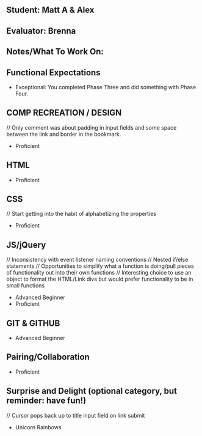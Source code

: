 ## Student: Matt A & Alex
## Evaluator: Brenna
## Notes/What To Work On: 

## Functional Expectations
* Exceptional: You completed Phase Three and did something with Phase Four.


## COMP RECREATION / DESIGN
// Only comment was about padding in input fields and some space between the link and border in the bookmark.

* Proficient  


## HTML
* Proficient  


## CSS
// Start getting into the habit of alphabetizing the properties

* Proficient  


## JS/jQuery
// Inconsistency with event listener naming conventions
// Nested if/else statements
// Opportunities to simplify what a function is doing/pull pieces of functionality out into their own functions
// Interesting choice to use an object to format the HTML/Link divs but would prefer functionality to be in small functions

* Advanced Beginner  
* Proficient  

## GIT & GITHUB

* Advanced Beginner  

## Pairing/Collaboration

* Proficient  

## Surprise and Delight (optional category, but reminder: have fun!)
// Cursor pops back up to title input field on link submit

* Unicorn Rainbows  
